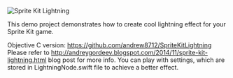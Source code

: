 ![Sprite Kit Lightning](http://1.bp.blogspot.com/-pLvBeWYzFAk/VFTcy5iax6I/AAAAAAAAAKo/efjSC5t3qZA/s1600/lightning1.gif)

This demo project demonstrates how to create cool lightning effect for your Sprite Kit game. 

Objective C version: https://github.com/andrew8712/SpriteKitLightning
Please refer to http://andreygordeev.blogspot.com/2014/11/sprite-kit-lightning.html blog post for more info.
You can play with settings, which are stored in LightningNode.swift file to achieve a better effect.
